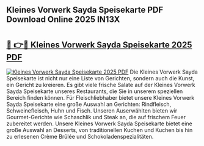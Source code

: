 ## Kleines Vorwerk Sayda Speisekarte PDF Download Online 2025 IN13X

# <h2><a href="http://gccyc5.nevu.top/?p=Kleines+Vorwerk+Sayda+Speisekarte">🔗 👉🔴 Kleines Vorwerk Sayda Speisekarte 2025 PDF</a></h2>

[![Kleines Vorwerk Sayda Speisekarte 2025 PDF](https://i.imgur.com/dBaPXMq.png)](http://gccyc5.nevu.top/?p=Kleines+Vorwerk+Sayda+Speisekarte)
Die Kleines Vorwerk Sayda Speisekarte ist nicht nur eine Liste von Gerichten, sondern auch die Kunst, ein Gericht zu kreieren. Es gibt viele frische Salate auf der Kleines Vorwerk Sayda Speisekarte unseres Restaurants, die Sie in unserem speziellen Bereich finden können. Für Fleischliebhaber bietet unsere Kleines Vorwerk Sayda Speisekarte eine große Auswahl an Gerichten: Rindfleisch, Schweinefleisch, Huhn und Fisch. Unseren Auserwählten bieten wir Gourmet-Gerichte wie Schaschlik und Steak an, die auf frischem Feuer zubereitet werden. Unsere Kleines Vorwerk Sayda Speisekarte bietet eine große Auswahl an Desserts, von traditionellen Kuchen und Kuchen bis hin zu erlesenen Crème Brûlée und Schokoladenspezialitäten.
